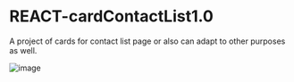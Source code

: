 # REACT-cardContactList1.0
A project of cards for contact list page or also can adapt to other purposes as well.


![image](https://user-images.githubusercontent.com/77537787/130300424-b853cdc3-c72d-4792-b5d8-a158a92efe90.png)
